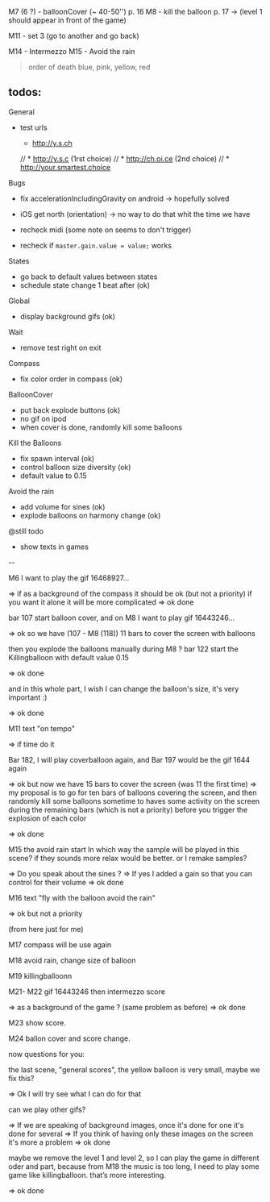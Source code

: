 M7 (6 ?)  - balloonCover (~ 40-50'')   p. 16
M8 - kill the balloon           p. 17 
  -> (level 1 should appear in front of the game)

  M11 - set 3 (go to another and go back)

M14 - Intermezzo
M15 - Avoid the rain


> order of death blue, pink, yellow, red


## todos:

General
- test urls
  * http://y.s.ch

  // * http://y.s.c (1rst choice)
  // * http://ch.oi.ce (2nd choice)
  // * http://your.smartest.choice

Bugs
- fix accelerationIncludingGravity on android -> hopefully solved
- iOS get north (orientation) -> no way to do that whit the time we have
- recheck midi (some note on seems to don't trigger)

- recheck if `master.gain.value = value;` works

States
- go back to default values between states
- schedule state change 1 beat after (ok)

Global
- display background gifs (ok)

Wait
- remove test right on exit

Compass
- fix color order in compass (ok)

BalloonCover
- put back explode buttons (ok)
- no gif on ipod
- when cover is done, randomly kill some balloons

Kill the Balloons
- fix spawn interval (ok)
- control balloon size diversity (ok)
- default value to 0.15

Avoid the rain
- add volume for sines (ok)
- explode balloons on harmony change (ok)

@still todo
- show texts in games

--

M6 I want to play the gif 16468927...

=> if as a background of the compass it should be ok (but not a priority) if you want it alone it will be more complicated
=> ok done

bar 107 start balloon cover, and on M8 I want to play gif 16443246...

=> ok so we have (107 - M8 (118)) 11 bars to cover the screen with balloons 

then you explode the balloons manually during M8 ?
bar 122 start the Killingballoon with default value 0.15 

=> ok  done

and in this whole part, I wish I can change the balloon's size, it's very important :)

=> ok done 

M11 text "on tempo"

=> if time do it 

Bar 182, I will play coverballoon again, and Bar 197 would be the gif 1644 again

=> ok but now we have 15 bars to cover the screen (was 11 the first time)
=> my proposal is to go for ten bars of balloons covering the screen, and then randomly kill some balloons sometime to haves some activity on the screen during the remaining bars (which is not a priority) before you trigger the explosion of each color

=> ok done

M15 the avoid rain start
In which way the sample will be played in this scene? if they sounds more relax would be better. or I remake samples?

=> Do you speak about the sines ? 
=> If yes I added a gain so that you can control for their volume
=> ok done

M16 text "fly with the balloon avoid the rain"

=> ok but not a priority

(from here just for me)

M17 compass will be use again 

M18 avoid rain, change size of balloon

M19 killingballoonn

M21- M22 gif 16443246 then intermezzo score

=> as a background of the game ? (same problem as before) 
=> ok done

M23 show score. 

M24 ballon cover and score change.

now questions for you:

the last scene, "general scores", the yellow balloon is very small, maybe we fix this?

=> Ok I will try see what I can do for that 

can we play other gifs?

=> If we are speaking of background images, once it's done for one it's done for several
=> If you think of having only these images on the screen it's more a problem 
=> ok done

maybe we remove the level 1 and level 2, so I can play the game in different oder and part, because from M18 the music is too long, I need to play some game like killingballoon. that’s more interesting.

=> ok done
